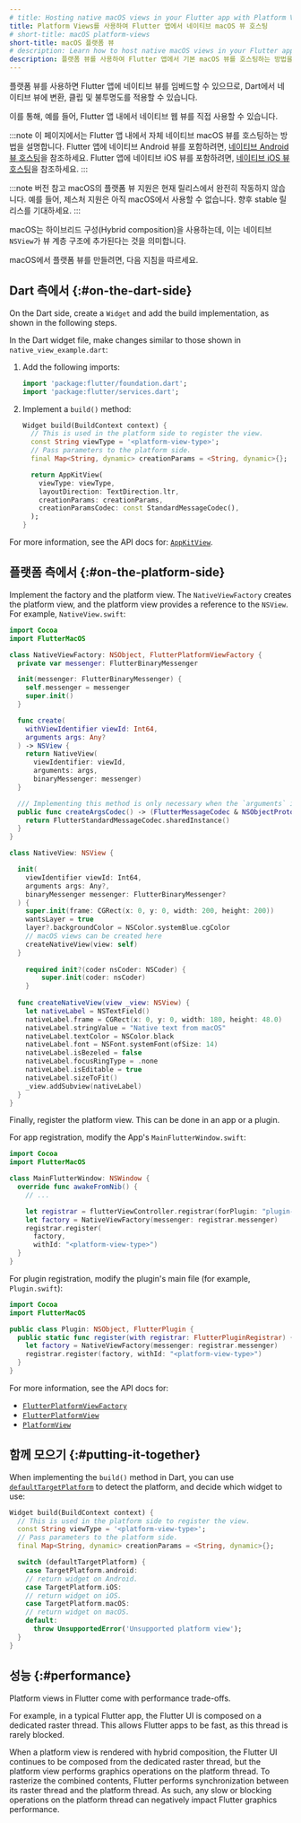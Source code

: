 ```yaml
---
# title: Hosting native macOS views in your Flutter app with Platform Views
title: Platform Views를 사용하여 Flutter 앱에서 네이티브 macOS 뷰 호스팅
# short-title: macOS platform-views
short-title: macOS 플랫폼 뷰
# description: Learn how to host native macOS views in your Flutter app with Platform Views.
description: 플랫폼 뷰를 사용하여 Flutter 앱에서 기본 macOS 뷰를 호스팅하는 방법을 알아보세요.
---
```


<?code-excerpt path-base="platform_integration/platform_views"?>

플랫폼 뷰를 사용하면 Flutter 앱에 네이티브 뷰를 임베드할 수 있으므로, 
Dart에서 네이티브 뷰에 변환, 클립 및 불투명도를 적용할 수 있습니다.

이를 통해, 예를 들어, Flutter 앱 내에서 네이티브 웹 뷰를 직접 사용할 수 있습니다.

:::note
이 페이지에서는 Flutter 앱 내에서 자체 네이티브 macOS 뷰를 호스팅하는 방법을 설명합니다. 
Flutter 앱에 네이티브 Android 뷰를 포함하려면, [네이티브 Android 뷰 호스팅][Hosting native Android views]을 참조하세요. 
Flutter 앱에 네이티브 iOS 뷰를 포함하려면, [네이티브 iOS 뷰 호스팅][Hosting native iOS views]을 참조하세요.
:::

[Hosting native Android views]: /platform-integration/android/platform-views
[Hosting native iOS views]: /platform-integration/ios/platform-views

:::note 버전 참고
macOS의 플랫폼 뷰 지원은 현재 릴리스에서 완전히 작동하지 않습니다. 
예를 들어, 제스처 지원은 아직 macOS에서 사용할 수 없습니다. 
향후 stable 릴리스를 기대하세요.
:::

macOS는 하이브리드 구성(Hybrid composition)을 사용하는데, 
이는 네이티브 `NSView`가 뷰 계층 구조에 추가된다는 것을 의미합니다.

macOS에서 플랫폼 뷰를 만들려면, 다음 지침을 따르세요.

## Dart 측에서 {:#on-the-dart-side}

On the Dart side, create a `Widget` and add the build implementation, as shown
in the following steps.

In the Dart widget file, make changes similar to those 
shown in `native_view_example.dart`:

<ol>
<li>

Add the following imports:

<?code-excerpt "lib/native_view_example_4.dart (import)"?>
```dart
import 'package:flutter/foundation.dart';
import 'package:flutter/services.dart';
```

</li>

<li>

Implement a `build()` method:

<?code-excerpt "lib/native_view_example_4.dart (macos-composition)"?>
```dart
Widget build(BuildContext context) {
  // This is used in the platform side to register the view.
  const String viewType = '<platform-view-type>';
  // Pass parameters to the platform side.
  final Map<String, dynamic> creationParams = <String, dynamic>{};

  return AppKitView(
    viewType: viewType,
    layoutDirection: TextDirection.ltr,
    creationParams: creationParams,
    creationParamsCodec: const StandardMessageCodec(),
  );
}
```

</li>
</ol>

For more information, see the API docs for: [`AppKitView`][].

[`AppKitView`]: {{site.api}}/flutter/widgets/AppKitView-class.html

## 플랫폼 측에서 {:#on-the-platform-side}

Implement the factory and the platform view. The `NativeViewFactory` creates the
platform view, and the platform view provides a reference to the `NSView`. For
example, `NativeView.swift`:

```swift
import Cocoa
import FlutterMacOS

class NativeViewFactory: NSObject, FlutterPlatformViewFactory {
  private var messenger: FlutterBinaryMessenger

  init(messenger: FlutterBinaryMessenger) {
    self.messenger = messenger
    super.init()
  }

  func create(
    withViewIdentifier viewId: Int64,
    arguments args: Any?
  ) -> NSView {
    return NativeView(
      viewIdentifier: viewId,
      arguments: args,
      binaryMessenger: messenger)
  }

  /// Implementing this method is only necessary when the `arguments` in `createWithFrame` is not `nil`.
  public func createArgsCodec() -> (FlutterMessageCodec & NSObjectProtocol)? {
    return FlutterStandardMessageCodec.sharedInstance()
  }
}

class NativeView: NSView {

  init(
    viewIdentifier viewId: Int64,
    arguments args: Any?,
    binaryMessenger messenger: FlutterBinaryMessenger?
  ) {
    super.init(frame: CGRect(x: 0, y: 0, width: 200, height: 200))
    wantsLayer = true
    layer?.backgroundColor = NSColor.systemBlue.cgColor
    // macOS views can be created here
    createNativeView(view: self)
  }
    
    required init?(coder nsCoder: NSCoder) {
        super.init(coder: nsCoder)
    }
    
  func createNativeView(view _view: NSView) {
    let nativeLabel = NSTextField()
    nativeLabel.frame = CGRect(x: 0, y: 0, width: 180, height: 48.0)
    nativeLabel.stringValue = "Native text from macOS"
    nativeLabel.textColor = NSColor.black
    nativeLabel.font = NSFont.systemFont(ofSize: 14)
    nativeLabel.isBezeled = false
    nativeLabel.focusRingType = .none
    nativeLabel.isEditable = true
    nativeLabel.sizeToFit()
    _view.addSubview(nativeLabel)
  }
}

```

Finally, register the platform view. This can be done in an app or a plugin.

For app registration, modify the App's `MainFlutterWindow.swift`:

```swift
import Cocoa
import FlutterMacOS

class MainFlutterWindow: NSWindow {
  override func awakeFromNib() {
    // ...

    let registrar = flutterViewController.registrar(forPlugin: "plugin-name")
    let factory = NativeViewFactory(messenger: registrar.messenger)
    registrar.register(
      factory,
      withId: "<platform-view-type>")
  }
}
```

For plugin registration, modify the plugin's main file (for example,
`Plugin.swift`):

```swift
import Cocoa
import FlutterMacOS

public class Plugin: NSObject, FlutterPlugin {
  public static func register(with registrar: FlutterPluginRegistrar) {
    let factory = NativeViewFactory(messenger: registrar.messenger)
    registrar.register(factory, withId: "<platform-view-type>")
  }
}
```

For more information, see the API docs for:

* [`FlutterPlatformViewFactory`][]
* [`FlutterPlatformView`][]
* [`PlatformView`][]

[`FlutterPlatformView`]: {{site.api}}/ios-embedder/protocol_flutter_platform_view-p.html
[`FlutterPlatformViewFactory`]: {{site.api}}/ios-embedder/protocol_flutter_platform_view_factory-p.html
[`PlatformView`]: {{site.api}}/javadoc/io/flutter/plugin/platform/PlatformView.html

## 함께 모으기 {:#putting-it-together}

When implementing the `build()` method in Dart,
you can use [`defaultTargetPlatform`][]
to detect the platform, and decide which widget to use:

<?code-excerpt "lib/native_view_example_4.dart (together-widget)"?>
```dart
Widget build(BuildContext context) {
  // This is used in the platform side to register the view.
  const String viewType = '<platform-view-type>';
  // Pass parameters to the platform side.
  final Map<String, dynamic> creationParams = <String, dynamic>{};

  switch (defaultTargetPlatform) {
    case TargetPlatform.android:
    // return widget on Android.
    case TargetPlatform.iOS:
    // return widget on iOS.
    case TargetPlatform.macOS:
    // return widget on macOS.
    default:
      throw UnsupportedError('Unsupported platform view');
  }
}
```

[`defaultTargetPlatform`]: {{site.api}}/flutter/foundation/defaultTargetPlatform.html

## 성능 {:#performance}
Platform views in Flutter come with performance trade-offs.

For example, in a typical Flutter app, the Flutter UI is composed on a dedicated
raster thread. This allows Flutter apps to be fast, as this thread is rarely
blocked.

When a platform view is rendered with hybrid composition, the Flutter UI
continues to be composed from the dedicated raster thread, but the platform view
performs graphics operations on the platform thread. To rasterize the combined
contents, Flutter performs synchronization between its raster thread and the
platform thread. As such, any slow or blocking operations on the platform thread
can negatively impact Flutter graphics performance.

